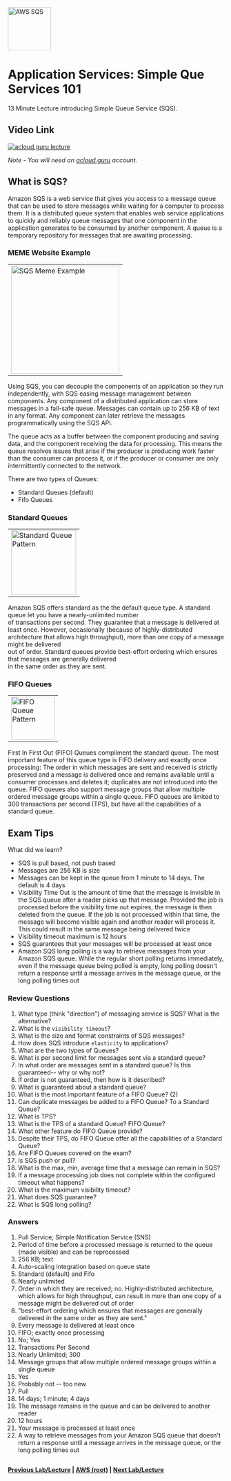 <img src="https://i.imgur.com/jDVKrPq.png" height="100" title="AWS SQS" />


Application Services: Simple Que Services 101
======

13 Minute Lecture introducing Simple Queue Service (SQS). 
 
  
## Video Link

[![acloud.guru lecture](https://i.imgur.com/HUEkJcw.png)](https://acloud.guru/course/aws-certified-solutions-architect-associate/learn/application-services/sqs/watch)

*Note - You will need an [acloud.guru](acloud.guru) account.*


## What is SQS?

Amazon SQS is a web service that gives you access to a message queue that can be used to store messages while
waiting for a computer to process them.  It is a distributed queue system that enables web service applications
to quickly and reliably queue messages that one component in the application generates to be consumed by another
component. A queue is a temporary repository for messages that are awaiting processing.


### MEME Website Example

<table>
<tr>
<td>
 <img src="https://i.imgur.com/UPj7JT4.png" height="250" title="SQS Meme Example" />
</td>
</tr>
</table>


Using SQS, you can decouple the components of an application so they run independently, with SQS easing message
management between components. Any component of a distributed application can store messages in a fail-safe
queue. Messages can contain up to 256 KB of text in any format. Any component can later retrieve the
messages programmatically using the SQS API.

The queue acts as a buffer between the component producing and saving data, and the component receiving the data
for processing. This means the queue resolves issues that arise if the producer is producing work faster than
the consumer can process it, or if the producer or consumer are only intermittently connected to the network.

There are two types of Queues: 

* Standard Queues (default)
* Fifo Queues


### Standard Queues

<table>
<tr>
<td>
 <img src="https://i.imgur.com/GH21rQD.png" height="150" title="Standard Queue Pattern" />
</td>
</tr>
</table>


Amazon SQS offers standard as the the default queue type. A standard queue let you have a nearly-unlimited number    
of transactions per second. They guarantee that a message is delivered at least once. However, occasionally (because 
of highly-distributed architecture that allows high throughput), more than one copy of a message might be delivered  
out of order. Standard queues provide best-effort ordering which ensures that messages are generally delivered       
in the same order as they are sent.                                                                                  
                                                                                                                     
 
### FIFO Queues

<table>
<tr>
<td>
 <img src="https://i.imgur.com/YxEc70C.png" height="100" title="FIFO Queue Pattern" />
</td>
</tr>
</table>


First In First Out (FIFO) Queues compliment the standard queue. The most important feature of this queue type is
FIFO delivery and exactly once processing: The order in which messages are sent and received is strictly preserved
and a message is delivered once and remains available until a consumer processes and deletes it; duplicates are
not introduced into the queue. FIFO queues also support message groups that allow multiple ordered message groups
within a single queue. FIFO queues are limited to 300 transactions per second (TPS), but have all the capabilities
of a standard queue.


     
## Exam Tips

What did we learn?

* SQS is pull based, not push based
* Messages are 256 KB is size
* Messages can be kept in the queue from 1 minute to 14 days. The default is 4 days
* Visibility Time Out is the amount of time that the message is invisible in the SQS queue after a reader picks up
  that message. Provided the job is processed before the visibility time out expires, the message is then deleted
  from the queue. If the job is not processed within that time, the message will become visible again and another
  reader will process it. This could result in the same message being delivered twice
* Visibility timeout maximum is 12 hours
* SQS guarantees that your messages will be processed at least once
* Amazon SQS long polling is a way to retrieve messages from your Amazon SQS queue. While the regular short polling
  returns immediately, even if the message queue being polled is empty, long polling doesn't return a response until
  a message arrives in the message queue, or the long polling times out
  

     
### Review Questions

1.  What type (think "direction") of messaging service is SQS? What is the alternative?
2.  What is the `visibility timeout`? 
3.  What is the size and format constraints of SQS messages? 
4.  How does SQS introduce `elasticity` to applications?
5.  What are the two types of Queues? 
6.  What is per second limit for messages sent via a standard queue?
7.  In what order are messages sent in a standard queue? Is this guaranteed-- why or why not?
8.  If order is not guaranteed, then how is it described?
9.  What is guaranteed about a standard queue?
10. What is the most important feature of a FIFO Queue? (2)
11. Can duplicate messages be added to a FIFO Queue? To a Standard Queue?
12. What is TPS?
13. What is the TPS of a standard Queue? FIFO Queue? 
14. What other feature do FIFO Queue provide?
15. Despite their TPS, do FIFO Queue offer all the capabilities of a Standard Queue?
16. Are FIFO Queues covered on the exam?
17. Is SQS push or pull?
18. What is the max, min, average time that a message can remain in SQS?
19. If a message processing job does not complete within the configured timeout what happens?
20. What is the maximum visibility timeout?
21. What does SQS guarantee?
22. What is SQS long polling?


### Answers

1.  Pull Service; Simple Notification Service (SNS)
2.  Period of time before a processed message is returned to the queue (made visible) and can be reprocessed
3.  256 KB; text
4.  Auto-scaling integration based on queue state
5.  Standard (default) and Fifo
6.  Nearly unlimited
7.  Order in which they are received; no. Highly-distributed architecture, which allows for high throughput, can result
    in more than one copy of a message might be delivered out of order
8.  "best-effort ordering which ensures that messages are generally delivered in the same order as they are sent."
9.  Every message is delivered at least once
10. FIFO; exactly once processing
11. No; Yes
12. Transactions Per Second
13. Nearly Unlimited; 300
14. Message groups that allow multiple ordered message groups within a single queue
15. Yes
16. Probably not -- too new
17. Pull
18. 14 days; 1 minute; 4 days
19. The message remains in the queue and can be delivered to another reader
20. 12 hours
21. Your message is processed at least once
22. A way to retrieve messages from your Amazon SQS queue that doesn't return a response until a message arrives in 
    the message queue, or the long polling times out

 
## 

**[Previous Lab/Lecture](../vpc/vpc-exam-tips.md) | [AWS (root)](../readme.adoc) | [Next Lab/Lecture](aps-swf-101.md)**








